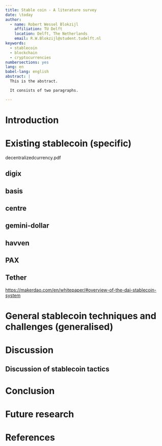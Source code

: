 ```yaml
---
title: Stable coin - A literature survey
date: \today
author:
  - name: Robert Wessel Blokzijl
    affiliation: TU Delft
    location: Delft, The Netherlands
    email: R.W.Blokzijl@student.tudelft.nl
keywords:
  - stablecoin
  - blockchain
  - cryptocurrencies
numbersections: yes
lang: en
babel-lang: english
abstract: |
  This is the abstract.

  It consists of two paragraphs.

---
```


# Introduction

# Existing stablecoin (specific)

decentralizedcurrency.pdf

## digix
## basis
## centre
## gemini-dollar
## havven
## PAX
## Tether

https://makerdao.com/en/whitepaper/#overview-of-the-dai-stablecoin-system


# General stablecoin techniques and challenges (generalised)

# Discussion

## Discussion of stablecoin tactics

# Conclusion

# Future research

# References

